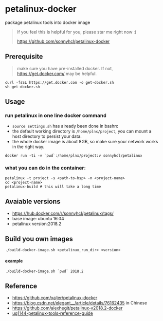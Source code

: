 # petalinux-docker
package petalinux tools into docker image

> If you feel this is helpful for you, please star me right now :)
>
> <https://github.com/sonnyhcl/petalinux-docker>

## Prerequisite
> make sure you have pre-installed docker. If not, <https://get.docker.com/> may be helpful.

```
curl -fsSL https://get.docker.com -o get-docker.sh
sh get-docker.sh
```
## Usage
### run petalinux in one line docker command
- `source settings.sh` has already been done in bashrc
- the default working directory is `/home/plnx/project`, you can mount a host directory to persist your data.
- the whole docker image is about 8GB, so make sure your network works in the right way.
```console
docker run -ti -v `pwd`:/home/plnx/project:v sonnyhcl/petalinux
```
### what you can do in the container:
```
petalinux -t project -s <path-to-bsp> -n <project-name>
cd <project-name>
petalinux-build # this will take a long time
```
## Avaiable versions
- <https://hub.docker.com/r/sonnyhcl/petalinux/tags/>
- base image: ubuntu 16.04
- petalinux version:2018.2

## Build you own images
```
./build-docker-image.sh <petalinux_run_dir> <version>
```
#### example
```
./build-docker-image.sh `pwd` 2018.2
```

## Reference
- <https://github.com/xaljer/petalinux-docker>
- <https://blog.csdn.net/elegant__/article/details/76162435> in Chinese
- <https://github.com/alexhegit/petalinux-v2018.2-docker>
- [ug1144-petalinux-tools-reference-guide](https://www.xilinx.com/support/documentation/sw_manuals/xilinx2018_2/ug1144-petalinux-tools-reference-guide.pdf)
